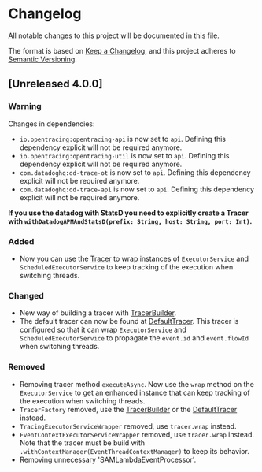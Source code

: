 # Changelog

All notable changes to this project will be documented in this file.

The format is based on [Keep a Changelog](https://keepachangelog.com/en/1.0.0/),
and this project adheres to [Semantic Versioning](https://semver.org/spec/v2.0.0.html).

## [Unreleased 4.0.0] 

### Warning

Changes in dependencies:
- `io.opentracing:opentracing-api` is now set to `api`. Defining this dependency explicit will not be required anymore.
- `io.opentracing:opentracing-util` is now set to `api`. Defining this dependency explicit will not be required anymore.
- `com.datadoghq:dd-trace-ot` is now set to `api`. Defining this dependency explicit will not be required anymore.
- `com.datadoghq:dd-trace-api` is now set to `api`. Defining this dependency explicit will not be required anymore.

**If you use the datadog with StatsD you need to explicitly create a Tracer with `withDatadogAPMAndStatsD(prefix: String, host: String, port: Int)`.**

### Added

- Now you can use the [Tracer](/tracing/src/main/kotlin/br/com/guiabolso/tracing/Tracer.kt) to wrap instances of
`ExecutorService` and `ScheduledExecutorService` to keep tracking of the execution when switching threads.

### Changed

- New way of building a tracer with [TracerBuilder](/tracing/src/main/kotlin/br/com/guiabolso/tracing/builder/TracerBuilder.kt).
- The default tracer can now be found at [DefaultTracer](/core/src/main/kotlin/br/com/guiabolso/events/tracer/DefaultTracer.kt).
This tracer is configured so that it can wrap `ExecutorService` and `ScheduledExecutorService` to propagate the `event.id`
and `event.flowId` when switching threads.

### Removed

- Removing tracer method `executeAsync`. Now use the `wrap` method on the `ExecutorService` to get an enhanced instance
that can keep tracking of the execution when switching threads.
- `TracerFactory` removed, use the [TracerBuilder](/tracing/src/main/kotlin/br/com/guiabolso/tracing/builder/TracerBuilder.kt) or
the [DefaultTracer](/core/src/main/kotlin/br/com/guiabolso/events/tracer/DefaultTracer.kt) instead.
- `TracingExecutorServiceWrapper` removed, use `tracer.wrap` instead.
- `EventContextExecutorServiceWrapper` removed, use `tracer.wrap` instead. Note that the tracer must be build with 
`.withContextManager(EventThreadContextManager)` to keep its behavior.
- Removing unnecessary 'SAMLambdaEventProcessor'.